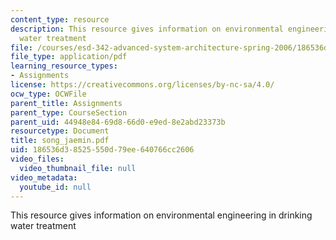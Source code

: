 ```yaml
---
content_type: resource
description: This resource gives information on environmental engineering in drinking
  water treatment
file: /courses/esd-342-advanced-system-architecture-spring-2006/186536d38525550d79ee640766cc2606_song_jaemin.pdf
file_type: application/pdf
learning_resource_types:
- Assignments
license: https://creativecommons.org/licenses/by-nc-sa/4.0/
ocw_type: OCWFile
parent_title: Assignments
parent_type: CourseSection
parent_uid: 44948e84-69d8-66d0-e9ed-8e2abd23373b
resourcetype: Document
title: song_jaemin.pdf
uid: 186536d3-8525-550d-79ee-640766cc2606
video_files:
  video_thumbnail_file: null
video_metadata:
  youtube_id: null
---
```

This resource gives information on environmental engineering in drinking water treatment